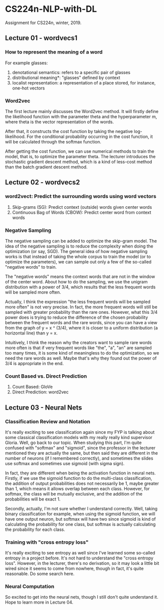 # CS224n-NLP-with-DL
Assignment for CS224n, winter, 2019.
## Lecture 01 - wordvecs1
### How to represent the meaning of a word
For example glasses:
1. denotational semantics: refers to a specific pair of glasses
2. distributional meaning*: "glasses" defined by context
3. localist representation: a representation of a place stored, for instance, one-hot vectors
### Word2vec
The first lecture mainly discusses the Word2vec method. It will firstly define the likelihood function with the parameter theta and the hyperparameter m, where theta is the vector representation of the words.

After that, it constructs the cost function by taking the negative log-likelihood. For the conditional probability occurring in the cost function, it will be calculated through the softmax function.

After getting the cost function, we can use numerical methods to train the model, that is, to optimize the parameter theta. The lecturer introduces the stochastic gradient descent method, which is a kind of less-cost method than the batch gradient descent method.

## Lecture 02 - wordvecs2
### word2vect: Predict the surrounding words using word vectors
1. Skip-grams (SG): Predict context (outside) words given center words
2. Continuous Bag of Words (CBOW): Predict center word from context words
### Negative Sampling
The negative sampling can be added to optimize the skip-gram model. The idea of the negative sampling is to reduce the complexity when doing the optimization (or say, SGD). The general idea of how negative sampling works is that instead of taking the whole corpus to train the model (or to optimize the parameters), we can sample out only a few of the so-called "negative words" to train.

The "negative words" means the context words that are not in the window of the center word. About how to do the sampling, we use the unigram distribution with a power of 3/4, which results that the less frequent words will be sampled more often.

Actually, I think the expression "the less frequent words will be sampled more often" is not very precise. In fact, the more frequent words will still be sampled with greater probability than the rare ones. However, what this 3/4 power does is trying to reduce the difference of the chosen probability between the frequent words and the rare words, since you can have a view from the graph of y = x ^ (3/4), where it is closer to a uniform distribution (a horizontal line) than y = x.

Intuitively, I think the reason why the creators want to sample rare words more often is that if very frequent words like "the", "a", "an" are sampled too many times, it is some kind of meaningless to do the optimization, so we need the rare words as well. Maybe that's why they found out the power of 3/4 is appropriate in the end.

### Count Based vs. Direct Prediction
1. Count Based: GloVe
2. Direct Prediction: word2vec

## Lecture 03 - Neural Nets
### Classification Review and Notation
It's really exciting to see classification again since my FYP is talking about some classical classification models with my really really kind supervisor Gloria. Well, go back to our topic. When studying this part, I'm quite confused with "softmax" and "sigmoid", since the professor in the lecturer mentioned they are actually the same, but then said they are different in the number of neurons (if I remembered correctly), and sometimes the slides use softmax and sometimes use sigmoid (with sigma sign).

In fact, they are different when being the activation function in neural nets. Firstly, if we use the sigmoid function to do the multi-class classification, the addition of output probabilities does not necessarily be 1, maybe greater than 1, which means it allows overlap between each class. However, for softmax, the class will be mutually exclusive, and the addition of the probabilities will be exact 1. 

Secondly, actually, I'm not sure whether I understand correctly. Well, taking binary classification for example, when using the sigmoid function, we will have one output neuron, but softmax will have two since sigmoid is kind of calculating the probability for one class, but softmax is actually calculating the probability for each class.

### Training with "cross entropy loss"
It's really exciting to see entropy as well since I've learned some so-called entropy in a project before. It's not hard to understand the "cross entropy loss". However, in the lecturer, there's no derivation, so it may look a little bit wired since it seems to come from nowhere, though in fact, it's quite reasonable. Do some search here.

### Neural Computation
So excited to get into the neural nets, though I still don't quite understand it. Hope to learn more in Lecture 04.
